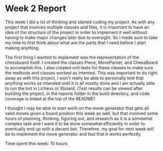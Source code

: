 # Week 2 Report

This week I did a lot of thinking and started coding my project. As with any project that involves multiple classes and files, it is important to have an idea of the structure of the project in order to implement it well without having to make major changes later due to oversight. So I made sure to take my time to first think about what are the parts that I need before I start making anything. 

The first thing I wanted to implement was the representation of the chessboard itself. I created the classes Piece, MoveParser, and ChessBoard to accomplish this. I also created unit tests for these classes to make sure the methods and classes worked as intented. This was important to do right away as with this project, I won't really be able to personally test that anything works as intended until it is all mostly done and I am actually able to run the bot in Lichess or Xboard. (Test results can be viewed after building the project, in the reports folder in the build directory, and code coverage is linked at the top of the README)

I thought I may be able to start work on the move generator that gets all valid moves given a board position this week as well, but that involved some hours of planning, thinking, figuring out, and research as it is a somewhat complex task and I want it to be done somewhat efficiently in order to eventually end up with a decent bot. Therefore, my goal for next week will be to implement the move generator and test that it works perfectly. 


Time spent this week: 10 hours
